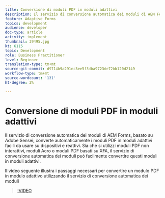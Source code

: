 ```yaml
---
title: Conversione di moduli PDF in moduli adattivi
description: Il servizio di conversione automatica dei moduli di AEM Forms, basato su Adobe Sensei, converte automaticamente i moduli PDF in moduli adattivi facili da usare su dispositivi e reattivi. Sia che si utilizzi moduli PDF non interattivi, moduli Acro o moduli PDF basati su XFA, il servizio di conversione automatica dei moduli può facilmente convertire questi moduli in moduli adattivi.
feature: Adaptive Forms
topics: development
audience: developer
doc-type: article
activity: implement
thumbnail: 39495.jpg
kt: 6115
topic: Development
role: Business Practitioner
level: Beginner
translation-type: tm+mt
source-git-commit: d9714b9a291ec3ee5f3dba9723de72bb120d2149
workflow-type: tm+mt
source-wordcount: '131'
ht-degree: 2%

---
```


# Conversione di moduli PDF in moduli adattivi

Il servizio di conversione automatica dei moduli di AEM Forms, basato su Adobe Sensei, converte automaticamente i moduli PDF in moduli adattivi facili da usare su dispositivi e reattivi. Sia che si utilizzi moduli PDF non interattivi, moduli Acro o moduli PDF basati su XFA, il servizio di conversione automatica dei moduli può facilmente convertire questi moduli in moduli adattivi.

Il video seguente illustra i passaggi necessari per convertire un modulo PDF in modulo adattivo utilizzando il servizio di conversione automatica dei moduli

>[!VIDEO](https://video.tv.adobe.com/v/39495/?quality=9&learn=on)


